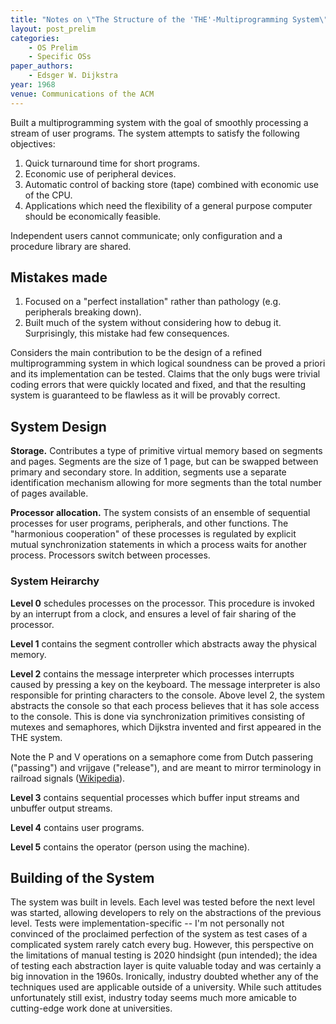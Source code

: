 ```yaml
---
title: "Notes on \"The Structure of the 'THE'-Multiprogramming System\""
layout: post_prelim
categories:
    - OS Prelim
    - Specific OSs
paper_authors:
    - Edsger W. Dijkstra
year: 1968
venue: Communications of the ACM
---
```


Built a multiprogramming system with the goal of smoothly processing a stream of user programs.
The system attempts to satisfy the following objectives:

1. Quick turnaround time for short programs.
2. Economic use of peripheral devices.
3. Automatic control of backing store (tape) combined with economic use of the CPU.
4. Applications which need the flexibility of a general purpose computer should be economically feasible.

Independent users cannot communicate; only configuration and a procedure library are shared.

## Mistakes made

1. Focused on a "perfect installation" rather than pathology (e.g. peripherals breaking down).
2. Built much of the system without considering how to debug it. Surprisingly, this mistake had few consequences.

Considers the main contribution to be the design of a refined multiprogramming system in which logical soundness can be proved a priori and its implementation can be tested.
Claims that the only bugs were trivial coding errors that were quickly located and fixed, and that the resulting system is guaranteed to be flawless as it will be provably correct.

## System Design

**Storage.**
Contributes a type of primitive virtual memory based on segments and pages.
Segments are the size of 1 page, but can be swapped between primary and secondary store.
In addition, segments use a separate identification mechanism allowing for more segments than the total number of pages available.

**Processor allocation.**
The system consists of an ensemble of sequential processes for user programs, peripherals, and other functions.
The "harmonious cooperation" of these processes is regulated by explicit mutual synchronization statements in which a process waits for another process.
Processors switch between processes.

### System Heirarchy
**Level 0** schedules processes on the processor.
This procedure is invoked by an interrupt from a clock, and ensures a level of fair sharing of the processor.

**Level 1** contains the segment controller which abstracts away the physical memory.

**Level 2** contains the message interpreter which processes interrupts caused by pressing a key on the keyboard.
The message interpreter is also responsible for printing characters to the console.
Above level 2, the system abstracts the console so that each process believes that it has sole access to the console.
This is done via synchronization primitives consisting of mutexes and semaphores, which Dijkstra invented and first appeared in the THE system.

Note the P and V operations on a semaphore come from Dutch passering ("passing") and vrijgave ("release"), and are meant to mirror terminology in railroad signals ([Wikipedia](https://en.wikipedia.org/wiki/Semaphore_%28programming%29#Operation_names)).

**Level 3** contains sequential processes which buffer input streams and unbuffer output streams.

**Level 4** contains user programs.

**Level 5** contains the operator (person using the machine).

## Building of the System

The system was built in levels.
Each level was tested before the next level was started, allowing developers to rely on the abstractions of the previous level.
Tests were implementation-specific -- I'm not personally not convinced of the proclaimed perfection of the system as test cases of a complicated system rarely catch every bug.
However, this perspective on the limitations of manual testing is 2020 hindsight (pun intended); the idea of testing each abstraction layer is quite valuable today and was certainly a big innovation in the 1960s.
Ironically, industry doubted whether any of the techniques used are applicable outside of a university.
While such attitudes unfortunately still exist, industry today seems much more amicable to cutting-edge work done at universities.